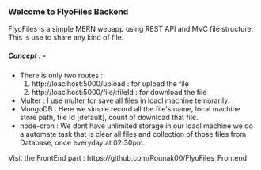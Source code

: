 <h3>Welcome to FlyoFiles Backend</h3>
<p>FlyoFiles is a simple MERN webapp using REST API and MVC file structure. This is use to share any kind of file.</p>

<h5>Concept : -</h5>
<ul>
  <li>There is only two routes :<br/>
        <ol>
           <li> http://loaclhost:5000/upload : for upload the file </li>
           <li> http://loaclhost:5000/file/:fileId : for download the file</li>
        </ol>
  </li>
  <li>
     Multer : I use multer for save all files in loacl machine temorarily.
  </li>
  <li>
     MongoDB : Here we simple record all the file's name, local machine store path, file Id [default], count of download that file.
  </li>
  <li>
     node-cron : We dont have unlimited storage in our loacl machine we do a automate task that is clear all files and collection of those files from Database, once everyday at 02:30pm.
  </li>
</ul>

<p>Visit the FrontEnd part : https://github.com/Rounak00/FlyoFiles_Frontend</p>
